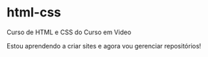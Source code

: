 # html-css
 Curso de HTML e CSS do Curso em Video

Estou aprendendo a criar sites e agora vou gerenciar repositórios!